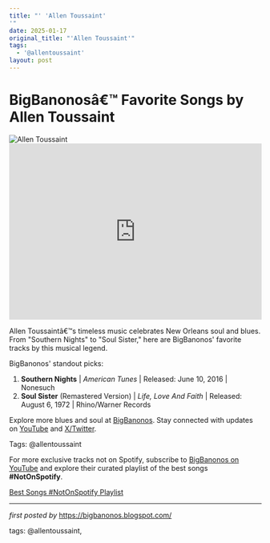 ```yaml
---
title: "' 'Allen Toussaint'
'"
date: 2025-01-17
original_title: "'Allen Toussaint'"
tags:
  - '@allentoussaint'
layout: post
---
```

 <!-- Title of the Post -->
<h1 >BigBanonosâ€™ Favorite Songs by Allen Toussaint</h1> <!-- Featured Image -->
<div > <img src="https://i.scdn.co/image/ab67616d0000b273340f7b6813b654256da4b1b7" alt="Allen Toussaint">
</div> <!-- Spotify Embed -->
<div > <iframe src="https://open.spotify.com/embed/playlist/28mx9haX2D1cpgmA7KcYNn?utm_source=generator" width="100%" height="352" frameBorder="0" allowfullscreen="" allow="autoplay; clipboard-write; encrypted-media; fullscreen; picture-in-picture" loading="lazy"></iframe>
</div> <!-- Introductory Text -->
<p >Allen Toussaintâ€™s timeless music celebrates New Orleans soul and blues. From "Southern Nights" to "Soul Sister," here are BigBanonos' favorite tracks by this musical legend.</p> <!-- Song Highlights -->
<div > <p>BigBanonos' standout picks:</p> <ol> <li><strong>Southern Nights</strong> | <em>American Tunes</em> | Released: June 10, 2016 | Nonesuch</li> <li><strong>Soul Sister</strong> (Remastered Version) | <em>Life, Love And Faith</em> | Released: August 6, 1972 | Rhino/Warner Records</li> </ol>
</div> <!-- Footer Links -->
<div > <p>Explore more blues and soul at <a href="https://bigbanonos.blogspot.com/" target="_blank">BigBanonos</a>. Stay connected with updates on <a href="https://www.youtube.com/@BigBanonos" target="_blank">YouTube</a> and <a href="https://x.com/bigbanonos" target="_blank">X/Twitter</a>.</p>
</div> <!-- Tags -->
<p >Tags: @allentoussaint</p>

<!--Subscribe and Playlist Links-->
<div>
    <p>For more exclusive tracks not on Spotify, subscribe to <a href="https://www.youtube.com/@BigBanonos" target="_blank">BigBanonos on YouTube</a> and explore their curated playlist of the best songs <strong>#NotOnSpotify</strong>.</p>
    <p><a href="https://www.youtube.com/playlist?list=PLtuNtuTatqI0kFahUCbtbfenC_ET5O_tr" target="_blank">Best Songs #NotOnSpotify Playlist<br /></a></p></div>

<hr />

<p><em>first posted by</em> <a href="https://bigbanonos.blogspot.com/" rel="noopener" target="_new">https://bigbanonos.blogspot.com/</a></p>

<p>tags: @allentoussaint,</p>
